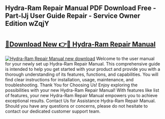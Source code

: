 ## Hydra-Ram Repair Manual PDF Download Free - Part-lJj User Guide Repair - Service Owner Edition wZqjY

# <h2><a href="http://bc44772.oget.top/?id=Hydra-Ram+Repair+Manual">🔗Download New 👉🔴 Hydra-Ram Repair Manual</a></h2>

[![Hydra-Ram Repair Manual new download](https://i.imgur.com/5g1atiW.png)](http://bc44772.oget.top/?id=Hydra-Ram+Repair+Manual)
Welcome to the user manual for your newly set up Hydra-Ram Repair Manual. This comprehensive guide is intended to help you get started with your product and provide you with a thorough understanding of its features, functions, and capabilities. You will find clear instructions for installation, usage, maintenance, and troubleshooting. Thank You for Choosing Us! Enjoy exploring the possibilities with your new Hydra-Ram Repair Manual! With features like list of features, your new Hydra-Ram Repair Manual empowers you to achieve exceptional results. Contact Us for Assistance Hydra-Ram Repair Manual. Should you have any questions or concerns, please do not hesitate to contact our dedicated customer support team.
